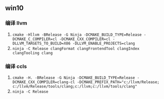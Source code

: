 ## win10

### 编译 llvm

1. `cmake -Hllvm -BRelease -G Ninja -DCMAKE_BUILD_TYPE=Release -DCMAKE_C_COMPILER=cl -DCMAKE_CXX_COMPILER=cl -DLLVM_TARGETS_TO_BUILD=X86 -DLLVM_ENABLE_PROJECTS=clang`
2. `ninja -C Release clangFormat clangFrontendTool clangIndex clangTooling clang`

### 编译 ccls

1. `cmake -H. -BRelease -G Ninja -DCMAKE_BUILD_TYPE=Release -DCMAKE_CXX_COMPILER=clang-cl -DCMAKE_PREFIX_PATH="c:/llvm/Release; c:/llvm/Release/tools/clang;c:/llvm;c:/llvm/tools/clang"`
2. `ninja -C Release`
